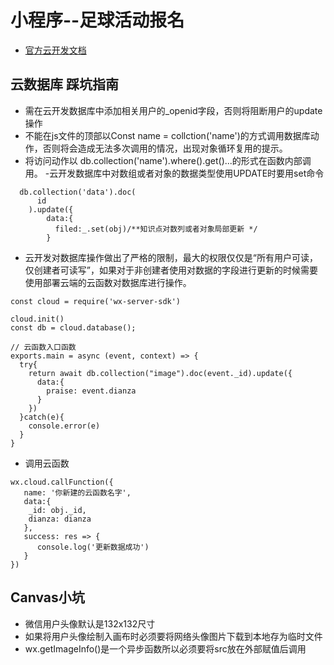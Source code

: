 
# 小程序--足球活动报名
- [官方云开发文档](https://developers.weixin.qq.com/miniprogram/dev/wxcloud/basis/getting-started.html)
## 云数据库 踩坑指南
- 需在云开发数据库中添加相关用户的_openid字段，否则将阻断用户的update操作
- 不能在js文件的顶部以Const name = collction('name')的方式调用数据库动作，否则将会造成无法多次调用的情况，出现对象循环复用的提示。
- 将访问动作以 db.collection('name').where().get()...的形式在函数内部调用。
-云开发数据库中对数组或者对象的数据类型使用UPDATE时要用set命令
```
  db.collection('data').doc(
      id
    ).update({
        data:{
          filed:_.set(obj)/**知识点对数列或者对象局部更新 */
        }
```
- 云开发对数据库操作做出了严格的限制，最大的权限仅仅是“所有用户可读，仅创建者可读写”，如果对于非创建者使用对数据的字段进行更新的时候需要使用部署云端的云函数对数据库进行操作。
```
const cloud = require('wx-server-sdk')
 
cloud.init()
const db = cloud.database();
 
// 云函数入口函数
exports.main = async (event, context) => {
  try{
    return await db.collection("image").doc(event._id).update({
      data:{
        praise: event.dianza
      }
    })
  }catch(e){
    console.error(e)
  }
}
```
- 调用云函数
```
wx.cloud.callFunction({
   name: '你新建的云函数名字',
   data:{
    _id: obj._id,
    dianza: dianza
   },
   success: res => {
      console.log('更新数据成功')
   }
})
```
## Canvas小坑
- 微信用户头像默认是132x132尺寸
- 如果将用户头像绘制入画布时必须要将网络头像图片下载到本地存为临时文件
- wx.getImageInfo()是一个异步函数所以必须要将src放在外部赋值后调用
